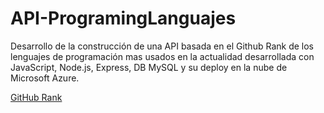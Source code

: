 # API-ProgramingLanguajes
Desarrollo de la construcción de una API basada en el Github Rank de los lenguajes de programación mas usados en la actualidad desarrollada con JavaScript, Node.js, Express, DB MySQL y su deploy en la nube de Microsoft Azure.

<a href="https://octoverse.github.com/2022/top-programming-languages#:~:text=Top%20languages%20used%20in%202022,place%20year%2Dover%2Dyear">GitHub Rank</a>
